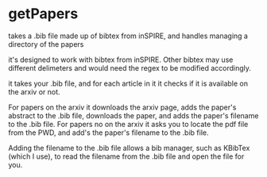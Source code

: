 # getPapers
takes a .bib file made up of bibtex from inSPIRE, and handles managing a directory of the papers

it's designed to work with bibtex from inSPIRE. Other bibtex may use different delimeters and would need the regex to be modified accordingly.

it takes your .bib file, and for each article in it it checks if it is available on the arxiv or not.

For papers on the arxiv it downloads the arxiv page, adds the paper's abstract to the .bib file, downloads the paper, and adds the paper's filename to the .bib file. 
For papers no on the arxiv it asks you to locate the pdf file from the PWD, and add's the paper's filename to the .bib file.

Adding the filename to the .bib file allows a bib manager, such as KBibTex (which I use), to read the filename from the .bib file and open the file for you.
